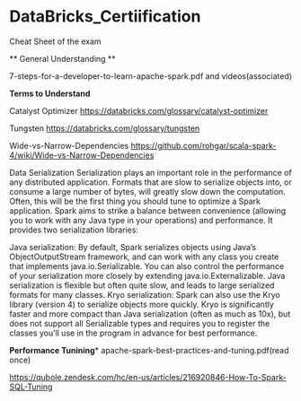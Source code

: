 # DataBricks_Certiification

Cheat Sheet of the exam


** General Understanding **

7-steps-for-a-developer-to-learn-apache-spark.pdf and videos(associated)


**Terms to Understand**

Catalyst Optimizer
https://databricks.com/glossary/catalyst-optimizer

Tungsten
https://databricks.com/glossary/tungsten


Wide-vs-Narrow-Dependencies
https://github.com/rohgar/scala-spark-4/wiki/Wide-vs-Narrow-Dependencies


Data Serialization
Serialization plays an important role in the performance of any distributed application. Formats that are slow to serialize objects into, or consume a large number of bytes, will greatly slow down the computation. Often, this will be the first thing you should tune to optimize a Spark application. Spark aims to strike a balance between convenience (allowing you to work with any Java type in your operations) and performance. It provides two serialization libraries:

Java serialization: By default, Spark serializes objects using Java’s ObjectOutputStream framework, and can work with any class you create that implements java.io.Serializable. You can also control the performance of your serialization more closely by extending java.io.Externalizable. Java serialization is flexible but often quite slow, and leads to large serialized formats for many classes.
Kryo serialization: Spark can also use the Kryo library (version 4) to serialize objects more quickly. Kryo is significantly faster and more compact than Java serialization (often as much as 10x), but does not support all Serializable types and requires you to register the classes you’ll use in the program in advance for best performance.



**Performance Tunining***
apache-spark-best-practices-and-tuning.pdf(read once)

https://qubole.zendesk.com/hc/en-us/articles/216920846-How-To-Spark-SQL-Tuning
